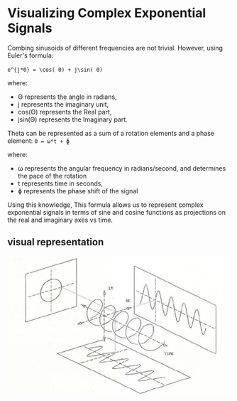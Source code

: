 # Visualizing Complex Exponential Signals

Combing sinusoids of different frequencies are not trivial. However, using Euler's formula:

``e^{j*Θ} = \cos( Θ) + j\sin( Θ)``

where:
- Θ represents the angle in radians,
- j represents the imaginary unit,
- cos(Θ) represents the Real part,
- jsin(Θ) represents the Imaginary part.

Theta can be represented as a sum of a rotation elements and a phase element:
`` Θ = ω*t + ɸ ``

where:
- ω represents the angular frequency in radians/second, and determines the pace of the rotation
- t represents time in seconds,
- ɸ represents the phase shift of the signal

Using this knowledge, 
This formula allows us to represent complex exponential signals in terms of sine and cosine functions as projections on the real and imaginary axes vs time.

## visual representation
![](img/complex_waves.png)
